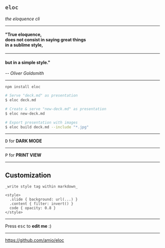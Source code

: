 ## `eloc`

_the eloquence cli_

---

#### "True __eloquence__,<br /> does not consist in saying great things<br/> in a sublime style,

---

#### but in a simple style."

_-- Oliver Goldsmith_

---

`npm install eloc`

```bash
# Serve "deck.md" as presentation
$ eloc deck.md

# Create & serve "new-deck.md" as presentation
$ eloc new-deck.md

# Export presentation with images
$ eloc build deck.md --include "*.jpg"
```

---

<kbd>D</kbd> for __DARK MODE__

---

<kbd>P</kbd> for __PRINT VIEW__

---

## Customization

```
_write style tag within markdown_

<style>
  .slide { background: url(...) }
  .content { filter: invert() }
  code { opacity: 0.8 }
</style>
```

<style>
.slide {
  background: url(https://el-capitan.now.sh) center;
  background-size: cover;
}
.content { filter: invert() }
code { opacity: 0.8 }
</style>

---

Press <kbd>esc</kbd> to __edit me__ :)

---

https://github.com/amio/eloc
